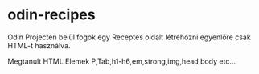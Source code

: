 # odin-recipes

Odin Projecten belül fogok egy Receptes oldalt létrehozni egyenlőre csak HTML-t használva.

Megtanult HTML Elemek
P,Tab,h1-h6,em,strong,img,head,body etc...
